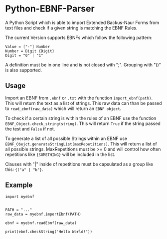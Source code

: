# Python-EBNF-Parser
A Python Script which is able to import Extended Backus-Naur Forms from text files and check if a given string is matching the EBNF Rules.

The current Version supports EBNFs which follow the following pattern:

```
Value = ["-"] Number
Number = Digit {Digit}
Digit = "0" | "1" 
```

A definition must be in one line and is not closed with ";". 
Grouping with "()" is also supported. 


## Usage
Import an EBNF from `.ebnf` or `.txt` with the function `import_ebnf(path)`. This will return the text as a list of strings.
This raw data can than be passed to `read_ebnf(raw_data)` which will return an `EBNF object`.

To check if a certain string is within the rules of an EBNF use the function `EBNF_Object.check_string(string)`.
This will return `True` if the string passed the test and `False` if not.

To generate a list of all possible Strings within an EBNF use `EBNF_Obejct.generateStringList(maxRepetitions)`.
This will return a list of all possible strings. MaxRepetitions must be >= 0 and will control how often repetitions like `{SOMETHING}` will be included in the list. 

Clauses with "|" inside of repetitions must be capsulated as a group like this: `{("a" | "b"}`.


## Example
```
import myebnf


PATH = "..."
raw_data = myebnf.importEbnf(PATH)

ebnf = myebnf.readEbnf(raw_data)

print(ebnf.checkString("Hello World!"))
```
